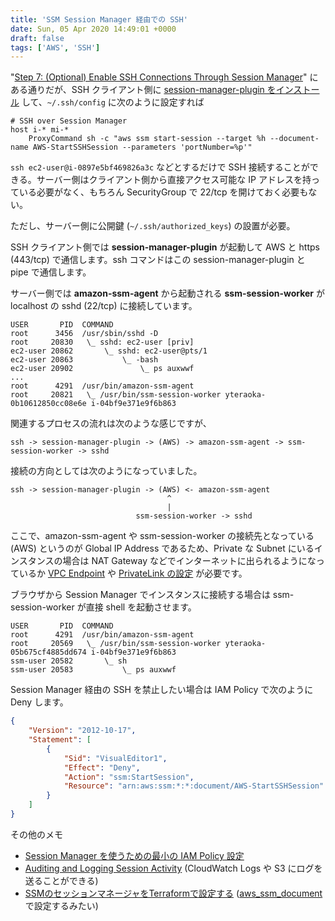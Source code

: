```yaml
---
title: 'SSM Session Manager 経由での SSH'
date: Sun, 05 Apr 2020 14:49:01 +0000
draft: false
tags: ['AWS', 'SSH']
---
```


"[Step 7: (Optional) Enable SSH Connections Through Session Manager](https://docs.aws.amazon.com/systems-manager/latest/userguide/session-manager-getting-started-enable-ssh-connections.html)" にある通りだが、SSH クライアント側に [session-manager-plugin をインストール](https://docs.aws.amazon.com/systems-manager/latest/userguide/session-manager-working-with-install-plugin.html) して、`~/.ssh/config` に次のように設定すれば

```
# SSH over Session Manager
host i-* mi-*
    ProxyCommand sh -c "aws ssm start-session --target %h --document-name AWS-StartSSHSession --parameters 'portNumber=%p'"
```

`ssh ec2-user@i-0897e5bf469826a3c` などとするだけで SSH 接続することができる。サーバー側はクライアント側から直接アクセス可能な IP アドレスを持っている必要がなく、もちろん SecurityGroup で 22/tcp を開けておく必要もない。

ただし、サーバー側に公開鍵 (`~/.ssh/authorized_keys`) の設置が必要。

SSH クライアント側では **session-manager-plugin** が起動して AWS と https (443/tcp) で通信します。ssh コマンドはこの session-manager-plugin と pipe で通信します。

サーバー側では **amazon-ssm-agent** から起動される **ssm-session-worker** が localhost の sshd (22/tcp) に接続しています。

```
USER       PID  COMMAND
root      3456  /usr/sbin/sshd -D
root     20830   \_ sshd: ec2-user [priv]
ec2-user 20862       \_ sshd: ec2-user@pts/1
ec2-user 20863           \_ -bash
ec2-user 20902               \_ ps auxwwf
...
root      4291  /usr/bin/amazon-ssm-agent
root     20821   \_ /usr/bin/ssm-session-worker yteraoka-0b10612850cc08e6e i-04bf9e371e9f6b863
```

関連するプロセスの流れは次のような感じですが、

```
ssh -> session-manager-plugin -> (AWS) -> amazon-ssm-agent -> ssm-session-worker -> sshd
```

接続の方向としては次のようになっていました。

```
ssh -> session-manager-plugin -> (AWS) <- amazon-ssm-agent
                                   ^
                                   |
                            ssm-session-worker -> sshd
```

ここで、amazon-ssm-agent や ssm-session-worker の接続先となっている (AWS) というのが Global IP Address であるため、Private な Subnet にいるインスタンスの場合は NAT Gateway などでインターネットに出られるようになっているか [VPC Endpoint](https://docs.aws.amazon.com/systems-manager/latest/userguide/setup-create-vpc.html) や [PrivateLink の設定](https://docs.aws.amazon.com/systems-manager/latest/userguide/session-manager-getting-started-privatelink.html) が必要です。

ブラウザから Session Manager でインスタンスに接続する場合は ssm-session-worker が直接 shell を起動させます。

```
USER       PID  COMMAND
root      4291  /usr/bin/amazon-ssm-agent
root     20569   \_ /usr/bin/ssm-session-worker yteraoka-05b675cf4885dd674 i-04bf9e371e9f6b863
ssm-user 20582       \_ sh
ssm-user 20583           \_ ps auxwwf

```

Session Manager 経由の SSH を禁止したい場合は IAM Policy で次のように Deny します。

```json
{
    "Version": "2012-10-17",
    "Statement": [
        {
            "Sid": "VisualEditor1",
            "Effect": "Deny",
            "Action": "ssm:StartSession",
            "Resource": "arn:aws:ssm:*:*:document/AWS-StartSSHSession"
        }
    ]
}
```

その他のメモ

* [Session Manager を使うための最小の IAM Policy 設定](https://docs.aws.amazon.com/systems-manager/latest/userguide/getting-started-create-iam-instance-profile.html)
* [Auditing and Logging Session Activity](https://docs.aws.amazon.com/systems-manager/latest/userguide/session-manager-logging-auditing.html) (CloudWatch Logs や S3 にログを送ることができる)
* [SSMのセッションマネージャをTerraformで設定する](https://qiita.com/momin/items/964e62d7658f5d1ac223) ([aws\_ssm\_document](https://www.terraform.io/docs/providers/aws/r/ssm_document.html) で設定するみたい)
